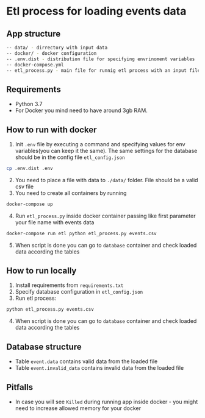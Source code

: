 # Etl process for loading events data

## App structure

```bash
-- data/ - dirrectory with input data
-- docker/ - docker configuration
-- .env.dist - distribution file for specifying envrinoment variables
-- docker-compose.yml
-- etl_process.py - main file for runnig etl process with an input file
```

## Requirements

- Python 3.7
- For Docker you mind need to have around 3gb RAM. 

## How to run with docker

1. Init `.env` file by executing a command and specifying values for env variables(you can keep it the same). The same settings for the database should be in the config file `etl_config.json` 
```bash
cp .env.dist .env
```
2. You need to place a file with data to `./data/` folder. File should be a valid csv file
3. You need to create all containers by running
```bash
docker-compose up
```
4. Run `etl_process.py` inside docker container passing like first parameter your file name with events data
```bash
docker-compose run etl python etl_process.py events.csv
```
5. When script is done you can go to `database` container and check loaded data according the tables

## How to run locally

1. Install requirements from `requirements.txt`
2. Specify database configuration in `etl_config.json`
3. Run etl process:
```bash
python etl_process.py events.csv
```
4. When script is done you can go to `database` container and check loaded data according the tables

## Database structure

- Table `event.data` contains valid data from the loaded file
- Table `event.invalid_data` contains invalid data from the loaded file
 
## Pitfalls

- In case you will see `Killed` during running app inside docker  - you might need to increase allowed memory for your docker